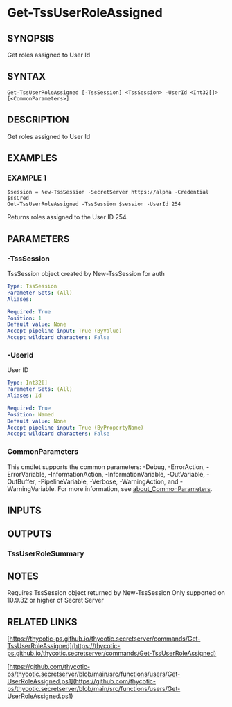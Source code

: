 # Get-TssUserRoleAssigned

## SYNOPSIS
Get roles assigned to User Id

## SYNTAX

```
Get-TssUserRoleAssigned [-TssSession] <TssSession> -UserId <Int32[]> [<CommonParameters>]
```

## DESCRIPTION
Get roles assigned to User Id

## EXAMPLES

### EXAMPLE 1
```
$session = New-TssSession -SecretServer https://alpha -Credential $ssCred
Get-TssUserRoleAssigned -TssSession $session -UserId 254
```

Returns roles assigned to the User ID 254

## PARAMETERS

### -TssSession
TssSession object created by New-TssSession for auth

```yaml
Type: TssSession
Parameter Sets: (All)
Aliases:

Required: True
Position: 1
Default value: None
Accept pipeline input: True (ByValue)
Accept wildcard characters: False
```

### -UserId
User ID

```yaml
Type: Int32[]
Parameter Sets: (All)
Aliases: Id

Required: True
Position: Named
Default value: None
Accept pipeline input: True (ByPropertyName)
Accept wildcard characters: False
```

### CommonParameters
This cmdlet supports the common parameters: -Debug, -ErrorAction, -ErrorVariable, -InformationAction, -InformationVariable, -OutVariable, -OutBuffer, -PipelineVariable, -Verbose, -WarningAction, and -WarningVariable. For more information, see [about_CommonParameters](http://go.microsoft.com/fwlink/?LinkID=113216).

## INPUTS

## OUTPUTS

### TssUserRoleSummary
## NOTES
Requires TssSession object returned by New-TssSession
Only supported on 10.9.32 or higher of Secret Server

## RELATED LINKS

[https://thycotic-ps.github.io/thycotic.secretserver/commands/Get-TssUserRoleAssigned](https://thycotic-ps.github.io/thycotic.secretserver/commands/Get-TssUserRoleAssigned)

[https://github.com/thycotic-ps/thycotic.secretserver/blob/main/src/functions/users/Get-UserRoleAssigned.ps1](https://github.com/thycotic-ps/thycotic.secretserver/blob/main/src/functions/users/Get-UserRoleAssigned.ps1)

